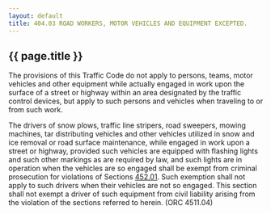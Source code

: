 ---
layout: default 
title: 404.03 ROAD WORKERS, MOTOR VEHICLES AND EQUIPMENT EXCEPTED.---

{{ page.title }}
----------------

The provisions of this Traffic Code do not apply to persons, teams,
motor vehicles and other equipment while actually engaged in work upon
the surface of a street or highway within an area designated by the
traffic control devices, but apply to such persons and vehicles when
traveling to or from such work.

The drivers of snow plows, traffic line stripers, road sweepers, mowing
machines, tar distributing vehicles and other vehicles utilized in snow
and ice removal or road surface maintenance, while engaged in work upon
a street or highway, provided such vehicles are equipped with flashing
lights and such other markings as are required by law, and such lights
are in operation when the vehicles are so engaged shall be exempt from
criminal prosecution for violations of Sections [452.01](1f0da391.html).
Such exemption shall not apply to such drivers when their vehicles are
not so engaged. This section shall not exempt a driver of such equipment
from civil liability arising from the violation of the sections referred
to herein. (ORC 4511.04)
